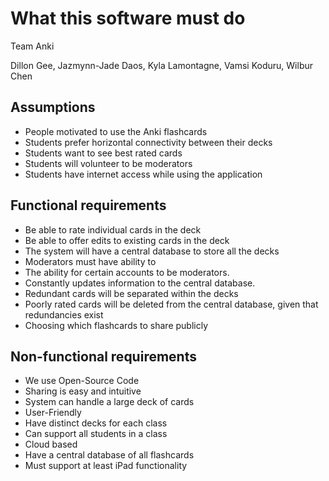 # What this software must do

Team Anki

Dillon Gee, Jazmynn-Jade Daos, Kyla Lamontagne, Vamsi Koduru, Wilbur Chen

## Assumptions
+ People motivated to use the Anki flashcards
+ Students prefer horizontal connectivity between their decks
+ Students want to see best rated cards 
+ Students will volunteer to be moderators
+ Students have internet access while using the application

## Functional requirements
+ Be able to rate individual cards in the deck
+ Be able to offer edits to existing cards in the deck
+ The system will have a central database to store all the decks
+ Moderators must have ability to 
+ The ability for certain accounts to be moderators.
+ Constantly updates information to the central database. 
+ Redundant cards will be separated within the decks
+ Poorly rated cards will be deleted from the central database, given that redundancies exist
+ Choosing which flashcards to share publicly

## Non-functional requirements
+ We use Open-Source Code
+ Sharing is easy and intuitive
+ System can handle a large deck of cards
+ User-Friendly
+ Have distinct decks for each class
+ Can support all students in a class
+ Cloud based 
+ Have a central database of all flashcards 
+ Must support at least iPad functionality
